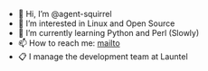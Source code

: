 - 👋 Hi, I’m @agent-squirrel
- 👀 I’m interested in Linux and Open Source
- 🌱 I’m currently learning Python and Perl (Slowly)
- 📫 How to reach me: [mailto](mailto:aheathcote@linux.com)
- :clipboard: I manage the development team at Launtel

<!---
agent-squirrel/agent-squirrel is a ✨ special ✨ repository because its `README.md` (this file) appears on your GitHub profile.
You can click the Preview link to take a look at your changes.
--->
